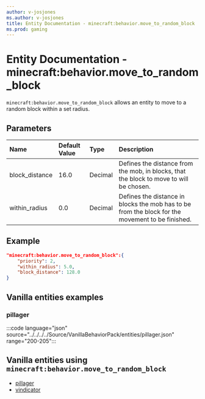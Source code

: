 ```yaml
---
author: v-josjones
ms.author: v-josjones
title: Entity Documentation - minecraft:behavior.move_to_random_block
ms.prod: gaming
---
```


# Entity Documentation - minecraft:behavior.move_to_random_block

`minecraft:behavior.move_to_random_block` allows an entity to move to a random block within a set radius.

## Parameters

|Name |Default Value  |Type  |Description  |
|:----------|:----------|:----------|:----------|
|block_distance| 16.0| Decimal| Defines the distance from the mob, in blocks, that the block to move to will be chosen. |
|within_radius| 0.0| Decimal|Defines the distance in blocks the mob has to be from the block for the movement to be finished. |

## Example

```json
"minecraft:behavior.move_to_random_block":{
    "priority": 2,
    "within_radius": 5.0,
    "block_distance": 128.0
}
```

## Vanilla entities examples

### pillager

:::code language="json" source="../../../../Source/VanillaBehaviorPack/entities/pillager.json" range="200-205":::

## Vanilla entities using `minecraft:behavior.move_to_random_block`

- [pillager](../../../../Source/VanillaBehaviorPack_Snippets/entities/pillager.md)
- [vindicator](../../../../Source/VanillaBehaviorPack_Snippets/entities/vindicator.md)

